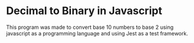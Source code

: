 # Decimal to Binary in Javascript

This program was made to convert base 10 numbers to base 2 using javascript 
as a programming language and using Jest as a test framework.  